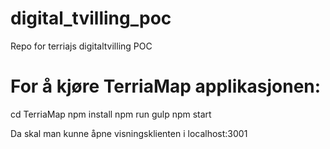 # digital_tvilling_poc
Repo for terriajs digitaltvilling POC

# For å kjøre TerriaMap applikasjonen:

cd TerriaMap
npm install
npm run gulp
npm start

Da skal man kunne åpne visningsklienten i localhost:3001